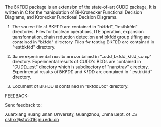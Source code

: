 The BKFDD package is an extension of the state-of-art CUDD package, It is
written in C for the manipulation of Bi-Kronecker Functional Decision
Diagrams, and Kronecker Functional Decision Diagrams.

1. The source file of BKFDD are contained in "bkfdd", "testbkfdd" directories.
Files for boolean operations, ITE operation, expansion transformation, chain
reduction detection and bkfdd group sifting are contained in "bkfdd" directory.
Files for testing BKFDD are contained in "testbkfdd" directory.

2. Some experimental results are contained in "cudd_bkfdd_kfdd_comp" directory.
Experimental results of CUDD's BDDs are contained in "CUDD_test" directory which
is subdirectory of "nanotrav" directory. Experimental results of BKFDD and KFDD
are contained in "testbkfdd" directory.

3. Document of BKFDD is contained in "bkfddDoc" directory.


FEEDBACK:

Send feedback to:

Xuanxiang Huang
Jinan University, Guangzhou, China
Dept. of CS
cshxx@stu2016.jnu.edu.cn
